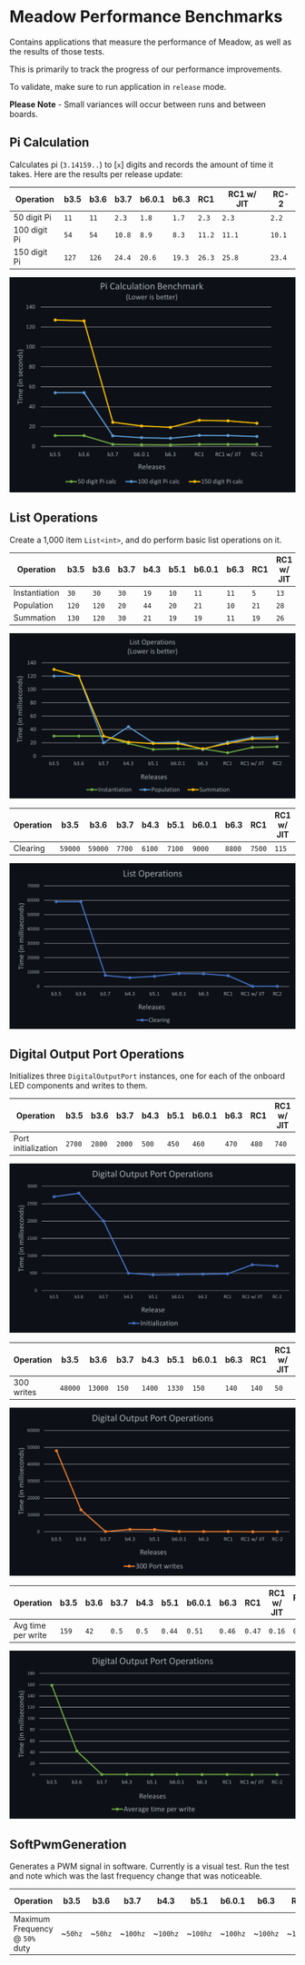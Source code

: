 # Meadow Performance Benchmarks

Contains applications that measure the performance of Meadow, as well as the results of those tests.

This is primarily to track the progress of our performance improvements.

To validate, make sure to run application in `release` mode.

**Please Note** - Small variances will occur between runs and between boards.

## Pi Calculation

Calculates pi (`3.14159..`) to [`x`] digits and records the amount of time it takes. Here are the results per release update:

| Operation          | **b3.5**   | **b3.6**   | **b3.7**   | **b6.0.1** | **b6.3**   | **RC1**   | **RC1 w/ JIT** | **RC-2** |
|--------------------|------------|------------|------------|------------|------------|-----------|----------------|----------|
| 50 digit Pi        | `11`       | `11`       | `2.3`      | `1.8`      | `1.7`      | `2.3`     | `2.3`          | `2.2`    |
| 100 digit Pi       | `54`       | `54`       | `10.8`     | `8.9`      | `8.3`      | `11.2`    | `11.1`         | `10.1`   |
| 150 digit Pi       | `127`      | `126`      | `24.4`     | `20.6`     | `19.3`     | `26.3`    | `25.8`         | `23.4`   |

![Pi Calculation Graph](design/pi-calculation-dark.png)
 
## List Operations

Create a 1,000 item `List<int>`, and do perform basic list operations on it.

| Operation          | **b3.5**   | **b3.6**   | **b3.7**   | **b4.3**   | **b5.1**   | **b6.0.1** | **b6.3**   | **RC1**   | **RC1 w/ JIT** | **RC-2** |
|--------------------|------------|------------|------------|------------|------------|------------|------------|-----------|----------------|----------|
| Instantiation      | `30`       | `30`       | `30`       | `19`       | `10`       | `11`       | `11`       | `5`       | `13`           | `14`     |
| Population         | `120`      | `120`      | `20`       | `44`       | `20`       | `21`       | `10`       | `21`      | `28`           | `29`     |
| Summation          | `130`      | `120`      | `30`       | `21`       | `19`       | `19`       | `11`       | `19`      | `26`           | `26`     |

![List Operations Graph](design/list-operations-dark.png)

| Operation          | **b3.5**   | **b3.6**   | **b3.7**   | **b4.3**   | **b5.1**   | **b6.0.1** | **b6.3**   | **RC1** | **RC1 w/ JIT** | **RC-2** |
|--------------------|------------|------------|------------|------------|------------|------------|------------|---------|----------------|----------|
| Clearing           | `59000`    | `59000`    | `7700`     | `6100`     | `7100`     | `9000`     | `8800`     | `7500`  | `115`          | `130`    |

![List Operations Graph](design/list-operations-clearing-dark.png)

## Digital Output Port Operations

Initializes three `DigitalOutputPort` instances, one for each of the onboard LED components and 
writes to them.

| Operation              | **b3.5**  | **b3.6**  | **b3.7**  | **b4.3**  | **b5.1**  | **b6.0.1** | **b6.3**   | **RC1**    | **RC1 w/ JIT** | **RC-2** |
|------------------------|-----------|-----------|-----------|-----------|-----------|------------|------------|------------|----------------|----------|
| Port initialization    | `2700`    | `2800`    | `2000`    | `500`     | `450`     | `460`      | `470`      | `480`      | `740`          | `704`    |

![Digital Output Port Operations](design/digital-output-initialize-dark.png)

| Operation              | **b3.5**  | **b3.6**  | **b3.7**  | **b4.3**  | **b5.1**  | **b6.0.1** | **b6.3**   | **RC1**    | **RC1 w/ JIT** | **RC-2** |
|------------------------|-----------|-----------|-----------|-----------|-----------|------------|------------|------------|----------------|----------|
| 300 writes             | `48000`   | `13000`   | `150`     | `1400`    | `1330`    | `150`      | `140`      | `140`      | `50`          | `50`     |

![Digital Output Port Operations](design/digital-output-writes-dark.png)

| Operation              | **b3.5**  | **b3.6**  | **b3.7**  | **b4.3**  | **b5.1**  | **b6.0.1** | **b6.3**   | **RC1**    | **RC1 w/ JIT** | **RC-2** |
|------------------------|-----------|-----------|-----------|-----------|-----------|------------|------------|------------|----------------|----------|
| Avg time per write     | `159`     | `42`      | `0.5`     | `0.5`     | `0.44`    | `0.51`     | `0.46`     | `0.47`     | `0.16`         | `0.17`   |

![Digital Output Port Operations](design/digital-output-average-time-dark.png)

## SoftPwmGeneration

Generates a PWM signal in software. Currently is a visual test. Run the test and note which was 
the last frequency change that was noticeable.

| Operation                        | **b3.5** | **b3.6** | **b3.7** | **b4.3** | **b5.1** | **b6.0.1** | **b6.3**   | **RC1**   | **RC1 w/ JIT** |
|----------------------------------|----------|----------|----------|----------|----------|------------|------------|-----------|----------------|
| Maximum Frequency @ `50%` duty   | ~`50hz`  | ~`50hz`  | ~`100hz` | ~`100hz` | ~`100hz` | ~`100hz`   | ~`100hz`   |  ~`100Hz` | ~`1500Hz`      |
